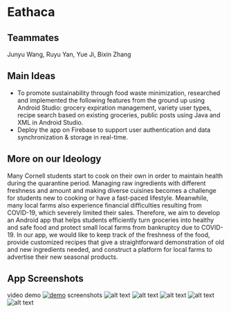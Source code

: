 # Eathaca 
## Teammates
Junyu Wang, Ruyu Yan, Yue Ji, Bixin Zhang
## Main Ideas
- To promote sustainability through food waste minimization, researched and implemented the following features from the ground up using Android Studio: grocery expiration management, variety user types, recipe search based on existing groceries, public posts using Java and XML in Android Studio.
- Deploy the app on Firebase to support user authentication and data synchronization & storage in real-time.
## More on our Ideology 
Many Cornell students start to cook on their own in order to maintain health during the quarantine period.  Managing raw ingredients with different freshness and amount and making diverse cuisines becomes a challenge for students new to cooking or have a fast-paced lifestyle. 
Meanwhile, many local farms also experience financial difficulties resulting from COVID-19, which severely limited their sales.
Therefore, we aim to develop an Android app that helps students efficiently turn groceries into healthy and safe food and protect small local farms from bankruptcy due to COVID-19. 
In our app, we would like to keep track of the freshness of the food, provide customized recipes that give a straightforward demonstration of old and new ingredients needed, and construct a platform for local farms to advertise their new seasonal products. 

## App Screenshots
video demo
[![demo](http://img.youtube.com/vi/sxuVO2prOVY/0.jpg)](https://www.youtube.com/watch?v=sqNF9m8wi18 "demo")
screenshots
![alt text](imgs/img1.jpg)
![alt text](imgs/img2.jpg)
![alt text](imgs/img3.jpg)
![alt text](imgs/img4.jpg)
![alt text](imgs/img5.jpg)

